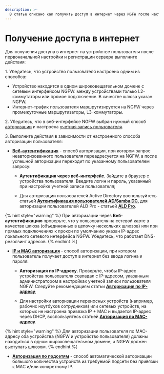 ```yaml
---
description: >-
  В статье описано как получить доступ в интернет через NGFW после настройки сервера. Узнайте, как настроить устройство и выбрать способ авторизации.
---
```


# Получение доступа в интернет

Для получения доступа в интернет на устройстве пользователя после первоначальной настройки и регистрации сервера выполните действия:

1\. Убедитесь, что устройство пользователя настроено одним из способов:
*  Устройство находится в одном широковещательном домене с сетевым интерфейсом NGFW: между устройствами только L2-коммутаторы или прямое подключение. В качестве шлюза указан NGFW.
*  Интернет-трафик пользователя маршрутизируется на NGFW через промежуточные маршрутизаторы, L3-коммутаторы.

2\. Убедитесь, что в веб-интерфейсе NGFW выбран нужный способ [авторизации](/settings/users/authorization/README.md) и настроена [учетная запись пользователя](/settings/users/user-tree/README.md).

3\. Выполните действия в зависимости от настроенного способа авторизации пользователя:

* [**Веб-аутентификация**](/settings/users/authorization/web-authorization.md) - способ авторизации, при котором запрос неавторизованного пользователя переадресуется на NGFW, а после успешной авторизации переходит по указанному пользователем запросу:
    * **Аутентификация через веб-интерфейс**. Зайдите в браузер с устройства пользователя. Введите логин и пароль, указанный при настройке учетной записи пользователя;

    * Для авторизации пользователей Active Directory воспользуйтесь статьей [**Аутентификация пользователей AD/Samba DC**](/settings/users/active-directory/active-directory-user-authorization.md), для авторизации пользователей ALD Pro - статьей [**ALD Pro**](/settings/users/ald-pro.md#import-polzovatelei).

{% hint style="warning" %}
При авторизации через **Веб-аутентификацию** проверьте, что у пользователя на сетевой карте в качестве шлюза (объединенных в цепочку нескольких шлюзов) или при прямых подключениях к прокси по умолчанию указан IP-адрес локального сетевого интерфейса NGFW. Убедитесь, что работает DNS-резолвинг адресов.
{% endhint %}

* [**IP и MAC авторизация**](/settings/users/authorization/ip-and-mac-authorization/README.md) - способ авторизации, при котором пользователь получает доступ в интернет без ввода логина и пароля:

    * **Авторизация по IP-адресу**. Проверьте, чтобы IP-адрес устройства пользователя совпадал с IP-адресом, указанным администратором в настройках учетной записи пользователя NGFW. Следуйте рекомендациям статьи [**Авторизация по IP-адресу**](/settings/users/authorization/ip-and-mac-authorization/ip-authorization.md);

    * Для настройки авторизации переносных устройств (например, рабочих ноутбуков сотрудников) или сетевых устройств, на которых не настроена привязка IP + MAC и выдается IP-адрес через DHCP, воспользуйтесь статьей [**Авторизация по MAC-адресу**](/settings/users/authorization/ip-and-mac-authorization/mac-authorization.md).

{% hint style="warning" %}
Для авторизации пользователя по MAC-адресу оба устройства (NGFW и устройство пользователя) должны находиться в одном широковещательном домене, а NGFW должен выступать шлюзом.
{% endhint %}

* [**Авторизация по подсетям**](/settings/users/authorization/authorization-by-subnet.md) - способ автоматической авторизации большого количества устройств из требуемой подсети без привязки к MAC и/или конкретному IP.